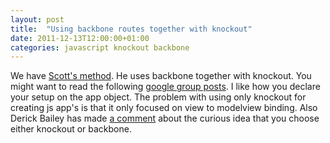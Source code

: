 ```yaml
---
layout: post
title:  "Using backbone routes together with knockout"
date: 2011-12-13T12:00:00+01:00
categories: javascript knockout backbone
---
```


We have <a href="https://github.com/SteveSanderson/knockout/wiki/Scott%27s-method">Scott's method</a>. He uses backbone together with knockout. You might want to read the following <a href="http://groups.google.com/group/knockoutjs/browse_thread/thread/9a7ad2b44885cf5a?pli=1">google group posts</a>. I like how you declare your setup on the app object. The problem with using only knockout for creating js app's is that it only focused on view to modelview binding. Also Derick Bailey has made <a href="http://lostechies.com/derickbailey/2011/11/22/backbone-vs-knockout/">a comment</a> about the curious idea that you choose either knockout or backbone.
<div style="clear: both;"></div>